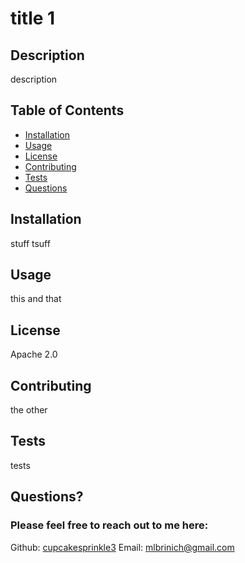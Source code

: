 # title 1
  ## Description
  description
  ## Table of Contents
  * [Installation](#installation)
  * [Usage](#usage)
  * [License](#license)
  * [Contributing](#contributing)
  * [Tests](#tests)
  * [Questions](#questions)
  ## Installation
  stuff tsuff
  ## Usage
  this and that
  ## License
  Apache 2.0
  ## Contributing
  the other
  ## Tests
  tests
  ## Questions?
  ### Please feel free to reach out to me here:
  Github: <a href="https://github.com/cupcakesprinkle3">cupcakesprinkle3</a>
  Email: <a href="mailto:mlbrinich@gmail.com">mlbrinich@gmail.com</a>
